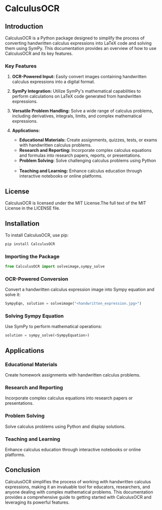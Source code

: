# CalculusOCR

## Introduction

CalculusOCR is a Python package designed to simplify the process of converting handwritten calculus expressions into LaTeX code and solving them using SymPy. This documentation provides an overview of how to use CalculusOCR and its key features.

### Key Features

1. **OCR-Powered Input:** Easily convert images containing handwritten calculus expressions into a digital format.

2. **SymPy Integration:** Utilize SymPy's mathematical capabilities to perform calculations on LaTeX code generated from handwritten expressions.

3. **Versatile Problem Handling:** Solve a wide range of calculus problems, including derivatives, integrals, limits, and complex mathematical expressions.

4. **Applications:**
   - **Educational Materials:** Create assignments, quizzes, tests, or exams with handwritten calculus problems.
   - **Research and Reporting:** Incorporate complex calculus equations and formulas into research papers, reports, or presentations.
   - **Problem Solving:** Solve challenging calculus problems using Python .
   - **Teaching and Learning:** Enhance calculus education through interactive notebooks or online platforms.

## License

CalculusOCR is licensed under the MIT License.The full text of the MIT License in the LICENSE file.

## Installation

To install CalculusOCR, use pip:

```bash
pip install CalculusOCR
```


### Importing the Package

```python
from CalculusOCR import solveimage,sympy_solve
```

### OCR-Powered Conversion

Convert a handwritten calculus expression image into Sympy equation and solve it:

```python
SympyEqn, solution = solveimage("<handwritten_expression.jpg>")
```

### Solving Sympy Equation

Use SymPy to perform mathematical operations:

```python
solution = sympy_solve(<SympyEquation>)
```

## Applications

### Educational Materials

Create homework assignments with handwritten calculus problems.

### Research and Reporting

Incorporate complex calculus equations into research papers or presentations.

### Problem Solving

Solve calculus problems using Python and display solutions.

### Teaching and Learning

Enhance calculus education through interactive notebooks or online platforms.

## Conclusion

CalculusOCR simplifies the process of working with handwritten calculus expressions, making it an invaluable tool for educators, researchers, and anyone dealing with complex mathematical problems. This documentation provides a comprehensive guide to getting started with CalculusOCR and leveraging its powerful features.
